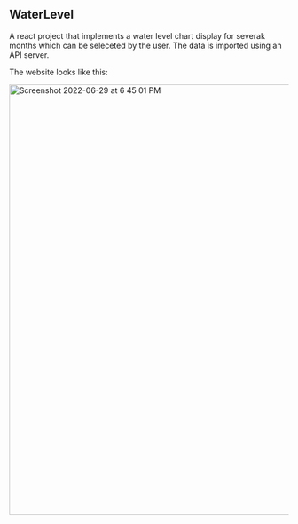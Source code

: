 ## WaterLevel

A react project that implements a water level chart display for severak months which can be seleceted by the user. The data is imported using an API server.

The website looks like this:


<img width="777" alt="Screenshot 2022-06-29 at 6 45 01 PM" src="https://user-images.githubusercontent.com/61094541/176574841-73508ce9-471e-4f05-af1c-e572822d0fe8.png">
